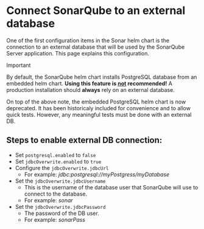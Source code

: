 # Connect SonarQube to an external database

One of the first configuration items in the Sonar helm chart is the connection to an external database that will be used by the SonarQube Server application. This page explains this configuration.

> [!IMPORTANT]  
> By default, the SonarQube helm chart installs PostgreSQL database from an embedded helm chart. **Using this feature is <u>not</u> recommended!** A production installation should **always** rely on an external database.

On top of the above note, the embedded PostgreSQL helm chart is now deprecated. It has been historicaly included for convenience and to allow quick tests. However, any meaningful tests must be done with an external DB.

## Steps to enable external DB connection:
- Set `postgresql.enabled` to `false`
- Set `jdbcOverwrite.enabled` to `true`
- Configure the `jdbcOverwrite.jdbcUrl`
  - For example: *jdbc:postgresql://myPostgress/myDatabase*
- Set the `jdbcOverwrite.jdbcUsername`
  - This is the username of the database user that SonarQube will use to connect to the database.
  - For example: *sonar*
- Set the `jdbcOverwrite.jdbcPassword`
  - The password of the DB user.
  - For example: *sonarPass*
